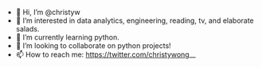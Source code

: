 - 👋 Hi, I’m @christyw
- 👀 I’m interested in data analytics, engineering, reading, tv, and elaborate salads.
- 🌱 I’m currently learning python.
- 💞️ I’m looking to collaborate on python projects!
- 📫 How to reach me: https://twitter.com/christywong__

<!---
christyw/christyw is a ✨ special ✨ repository because its `README.md` (this file) appears on your GitHub profile.
You can click the Preview link to take a look at your changes.
--->

